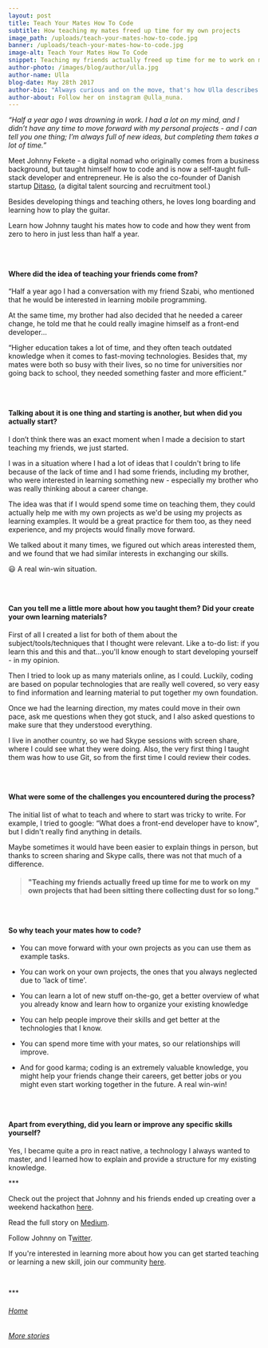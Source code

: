 ```yaml
---
layout: post
title: Teach Your Mates How To Code
subtitle: How teaching my mates freed up time for my own projects
image_path: /uploads/teach-your-mates-how-to-code.jpg
banner: /uploads/teach-your-mates-how-to-code.jpg
image-alt: Teach Your Mates How To Code
snippet: Teaching my friends actually freed up time for me to work on my own projects that had been collecting dust for so long.
author-photo: /images/blog/author/ulla.jpg
author-name: Ulla
blog-date: May 28th 2017
author-bio: "Always curious and on the move, that's how Ulla describes herself. She is a passionate traveler and digital nomad and also the founder of Learn With Locals."
author-about: Follow her on instagram @ulla_nuna.
---
```



*“Half a year ago I was drowning in work. I had a lot on my mind, and I didn’t have any time to move forward with my personal projects - and I can tell you one thing; I’m always full of new ideas, but completing them takes a lot of time.”*

Meet Johnny Fekete - a digital nomad who originally comes from a business background, but taught himself how to code and is now a self-taught full-stack developer and entrepreneur. He is also the co-founder of Danish startup [Ditaso](https://ditaso.net/en/index.php), (a digital talent sourcing and recruitment tool.)

Besides developing things and teaching others, he loves long boarding and learning how to play the guitar.

Learn how Johnny taught his mates how to code and how they went from zero to hero in just less than half a year.

### &nbsp;

#### **Where did the idea of teaching your friends come from**?

“Half a year ago I had a conversation with my friend Szabi, who mentioned  that he would be interested in learning mobile programming.

At the same time, my brother had also decided that he needed a career change, he told me that he could really imagine himself as a front-end developer…

“Higher education takes a lot of time, and they often teach outdated knowledge when it comes to fast-moving technologies. Besides that, my mates were both so busy with their lives, so no time for universities nor going back to school, they needed something faster and more efficient.”

### &nbsp;

#### Talking about it is one thing and starting is another, but when did you actually start?

I don’t think there was an exact moment when I made a decision to start teaching my friends, we just started.

I was in a situation where I had a lot of ideas that I couldn't bring to life because of the lack of time and I had some friends, including my brother, who were interested in learning something new - especially my brother who was really thinking about a career change.

The idea was that if I would spend some time on teaching them, they could actually help me with my own projects as we'd be using my projects as learning examples. It would be a great practice for them too, as they need experience, and my projects would finally move forward.

We talked about it many times, we figured out which areas interested them, and we found that we had similar interests in exchanging our skills.

😃 A real win-win situation.

### &nbsp;

#### Can you tell me a little more about how you taught them? Did your create your own learning materials?

First of all I created a list for both of them about the subject/tools/techniques that I thought were relevant. Like a to-do list: if you learn this and this and that…you'll know enough to start developing yourself - in my opinion.

Then I tried to look up as many materials online, as I could. Luckily, coding are based on popular technologies that are really well covered, so very easy to find information and learning material to put together my own foundation.

Once we had the learning direction, my mates could move in their own pace, ask me questions when they got stuck, and I also asked questions to make sure that they understood everything.

I live in another country, so we had Skype sessions with screen share, where I could see what they were doing. Also, the very first thing I taught them was how to use Git, so from the first time I could review their codes.

### &nbsp;

#### What were some of the challenges you encountered during the process?

The initial list of what to teach and where to start was tricky to write. For example, I tried to google: “What does a front-end developer have to know", but I didn't really find anything in details.

Maybe sometimes it would have been easier to explain things in person, but thanks to screen sharing and Skype calls, there was not that much of a difference.

> #### "Teaching my friends actually freed up time for me to work on my own projects that had been sitting there collecting dust for so long."

### &nbsp;

#### So why teach your mates how to code?

* You can move forward with your own projects as you can use them as example tasks.

* You can work on your own projects, the ones that you always neglected due to 'lack of time'.

* You can learn a lot of new stuff on-the-go, get a better overview of what you already know and learn how to organize your existing knowledge

* You can help people improve their skills and get better at the technologies that I know.

* You can spend more time with your mates, so our relationships will improve.

* And for good karma; coding is an extremely valuable knowledge, you might help your friends change their careers, get better jobs or you might even start working together in the future. A real win-win!

### &nbsp;

#### Apart from everything, did you learn or improve any specific skills yourself?

Yes, I became quite a pro in react native, a technology I always wanted to master, and I learned how to explain and provide a structure for my existing knowledge.

\*\*\*

Check out the project that Johnny and his friends ended up creating over a weekend hackathon [here](http://guesswhatapp.net/#social-game).

Read the full story on [Medium](https://medium.com/@johnnyfekete/teach-your-mates-to-code-9cbe5a53f673).

Follow Johnny on T[witter](https://twitter.com/jonatanfekete).

If you're interested in learning more about how you can get started teaching or learning a new skill, join our community [here](http://www.learnwithlocals.io/#sign-up).

&nbsp;

\*\*\*

###### [Home](/)

###### [More stories](/blog.html)